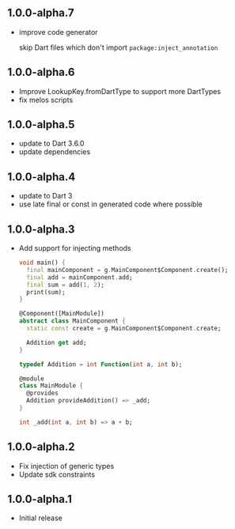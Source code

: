 ## 1.0.0-alpha.7

- improve code generator 

  skip Dart files which don't import `package:inject_annotation`

## 1.0.0-alpha.6

- Improve LookupKey.fromDartType to support more DartTypes
- fix melos scripts

## 1.0.0-alpha.5

- update to Dart 3.6.0
- update dependencies

## 1.0.0-alpha.4

- update to Dart 3
- use late final or const in generated code where possible

## 1.0.0-alpha.3

- Add support for injecting methods
  ```dart
  void main() {
    final mainComponent = g.MainComponent$Component.create();
    final add = mainComponent.add;
    final sum = add(1, 2);
    print(sum);
  }
  
  @Component([MainModule])
  abstract class MainComponent {
    static const create = g.MainComponent$Component.create;
  
    Addition get add;
  }
  
  typedef Addition = int Function(int a, int b);
  
  @module
  class MainModule {
    @provides
    Addition provideAddition() => _add;
  }
  
  int _add(int a, int b) => a + b;
  ```

## 1.0.0-alpha.2

- Fix injection of generic types
- Update sdk constraints

## 1.0.0-alpha.1

- Initial release
